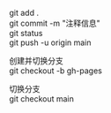 git add .  
git commit -m "注释信息"  
git status  
git push -u origin main 

创建并切换分支  
git checkout -b gh-pages 

切换分支  
git checkout main
